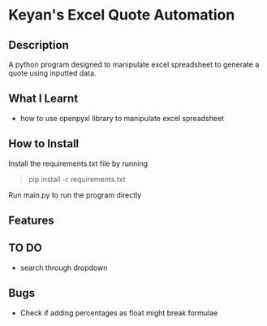 # Keyan's Excel Quote Automation

## Description

A python program designed to manipulate excel spreadsheet to generate a quote using inputted data. 

## What I Learnt

- how to use openpyxl library to manipulate excel spreadsheet

## How to Install

Install the requirements.txt file by running

> pip install -r requirements.txt

Run main.py to run the program directly

## Features

## TO DO

- search through dropdown

## Bugs

- Check if adding percentages as float might break formulae



